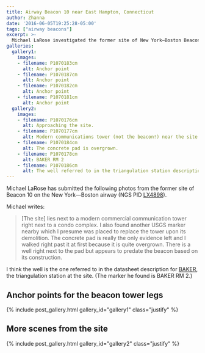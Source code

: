 ```yaml
---
title: Airway Beacon 10 near East Hampton, Connecticut
author: Zhanna
date: '2016-06-05T19:25:28-05:00'
tags: ["airway beacons"]
excerpt: >-
  Michael LaRose investigated the former site of New York—Boston Beacon 10.
galleries:
  gallery1:
    images:    
    - filename: P1070183cm
      alt: Anchor point     
    - filename: P1070187cm
      alt: Anchor point
    - filename: P1070182cm
      alt: Anchor point
    - filename: P1070181cm
      alt: Anchor point 
  gallery2:
    images:    
    - filename: P1070176cm
      alt: Approaching the site.  
    - filename: P1070177cm
      alt: Modern communications tower (not the beacon!) near the site.
    - filename: P1070184cm
      alt: The concrete pad is overgrown.
    - filename: P1070178cm
      alt: BAKER RM 2   
    - filename: P1070186cm
      alt: The well referred to in the triangulation station description?             
---
```


Michael LaRose has submitted the following photos from the former site of Beacon 10 on the New York—Boston airway (NGS PID [LX4898](http://www.ngs.noaa.gov/cgi-bin/ds_mark.prl?PidBox=lx4898)). 

Michael writes: 
> [The site] lies next to a modern commercial communication tower right next to a condo complex.  I also found another USGS marker nearby which I presume was placed to replace the tower upon its demolition. The concrete pad is really the only evidence left and I walked right past it at first because it is quite overgrown.  There is a well right next to the pad but appears to predate the beacon based on its construction.

I think the well is the one referred to in the datasheet description for [BAKER](https://www.ngs.noaa.gov/cgi-bin/ds_mark.prl?PidBox=lx4924), the triangulation station at the site. (The marker he found is BAKER RM 2.)

## Anchor points for the beacon tower legs

{% include post_gallery.html gallery_id="gallery1" class="justify" %}

## More scenes from the site

{% include post_gallery.html gallery_id="gallery2" class="justify" %}
